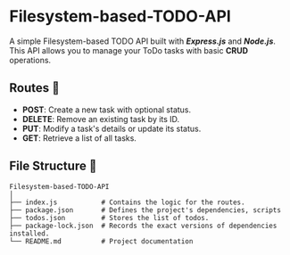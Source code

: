 # Filesystem-based-TODO-API

A simple Filesystem-based TODO API built with ***Express.js*** and ***Node.js***. This API allows you to manage your ToDo tasks with basic **CRUD** operations.

## Routes 🚀

- **POST**: Create a new task with optional status.
- **DELETE**: Remove an existing task by its ID.
- **PUT**: Modify a task's details or update its status.
- **GET**: Retrieve a list of all tasks.

## File Structure 📁

```plaintext
Filesystem-based-TODO-API
│
├── index.js           # Contains the logic for the routes.
├── package.json       # Defines the project's dependencies, scripts
├── todos.json         # Stores the list of todos.
├── package-lock.json  # Records the exact versions of dependencies installed.
└── README.md          # Project documentation
